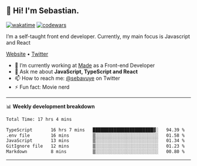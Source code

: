 ## 👋 Hi! I'm Sebastian.

[![wakatime](https://wakatime.com/badge/user/df0036c6-328a-4a39-be9b-e49417ed22a1.svg)](https://wakatime.com/@df0036c6-328a-4a39-be9b-e49417ed22a1)
[![codewars](https://www.codewars.com/users/sebavuye/badges/small)](https://www.codewars.com/users/sebavuye)

I’m a self-taught front end developer. Currently, my main focus is Javascript and React

[Website](https://sebastianvuye.be) • [Twitter](https://twitter.com/sebavuye)

- 🔭 I’m currently working at [Made](https://made.be/) as a Front-end Developer
- 💬 Ask me about **JavaScript, TypeScript and React**
- 📫 How to reach me: [@sebavuye](https://twitter.com/sebavuye) on Twitter
- ⚡ Fun fact: Movie nerd

-------

📊 **Weekly development breakdown**

<!--START_SECTION:waka-->

```txt
Total Time: 17 hrs 4 mins

TypeScript       16 hrs 7 mins   ███████████████████████▓░   94.39 %
.env file        16 mins         ▒░░░░░░░░░░░░░░░░░░░░░░░░   01.58 %
JavaScript       13 mins         ▒░░░░░░░░░░░░░░░░░░░░░░░░   01.34 %
GitIgnore file   12 mins         ▒░░░░░░░░░░░░░░░░░░░░░░░░   01.23 %
Markdown         8 mins          ▒░░░░░░░░░░░░░░░░░░░░░░░░   00.80 %
```

<!--END_SECTION:waka-->
-------

